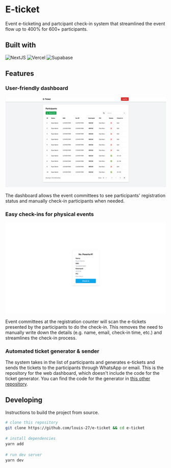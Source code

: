 # E-ticket
Event e-ticketing and partcipant check-in system that streamlined the event flow up to 400% for 600+ participants.

## Built with
![NextJS](https://img.shields.io/badge/next.js-000000?style=for-the-badge&logo=nextdotjs&logoColor=white)
![Vercel](https://img.shields.io/badge/Vercel-000000?style=for-the-badge&logo=vercel&logoColor=white)
![Supabase](https://img.shields.io/badge/Supabase-181818?style=for-the-badge&logo=supabase&logoColor=white)

## Features
### User-friendly dashboard
![Screenshot of dashboard](/screenshots/dashboard.jpg)

The dashboard allows the event committees to see participants' registration status and manually check-in participants when needed.

### Easy check-ins for physical events
![Screenshot of checkin](/screenshots/checkin.jpg)

Event committees at the registration counter will scan the e-tickets presented by the participants to do the check-in. This removes the need to manually write down the details (e.g. name, email, check-in time, etc.) and streamlines the check-in process.

### Automated ticket generator & sender
The system takes in the list of participants and generates e-tickets and sends the tickets to the participants through WhatsApp or email. This is the repository for the web dashboard, which doesn't include the code for the ticket generator. You can find the code for the generator in [this other repository](https://github.com/rmrt1n/sigcm-ticket-generator).

## Developing
Instructions to build the project from source.
```bash
# clone this repository
git clone https://github.com/louis-27/e-ticket && cd e-ticket

# install dependencies
yarn add

# run dev server
yarn dev
```


